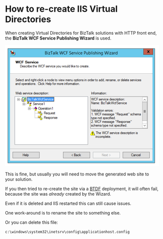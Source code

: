# How to re-create IIS Virtual Directories

When creating Virtual Directories for BizTalk solutions with HTTP front end, the **BizTalk WCF Service Publishing Wizard** is used.

![](../.gitbook/assets/2017-03-07_13-42-48.png)

This is fine, but usually you will need to move the generated web site to your solution.

If you then tried to re-create the site via a [BTDF](https://biztalkdeployment.codeplex.com/) deployment, it will often fail, because the site was _already_ created by the Wizard.

Even if it is deleted and IIS restarted this can still cause issues.

One work-around is to rename the site to something else.

Or you can delete this file:

```text
c:\windows\system32\inetsrv\config\applicationhost.config
```

